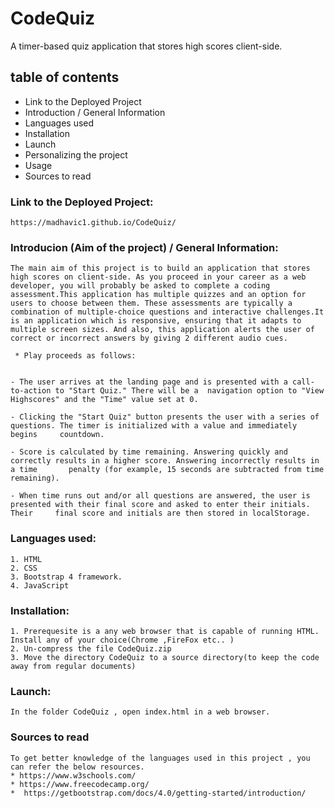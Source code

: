 # CodeQuiz
A timer-based quiz application that stores high scores client-side.
## table of contents
  * Link to the Deployed Project
  * Introduction / General Information
  * Languages used
  * Installation
  * Launch
  * Personalizing the project
  * Usage
  * Sources to read
  
  ### Link to the Deployed Project:
    https://madhavic1.github.io/CodeQuiz/

  ### Introducion (Aim of the project) / General Information:
    The main aim of this project is to build an application that stores high scores on client-side. As you proceed in your career as a web developer, you will probably be asked to complete a coding assessment.This application has multiple quizzes and an option for users to choose between them. These assessments are typically a combination of multiple-choice questions and interactive challenges.It is an application which is responsive, ensuring that it adapts to multiple screen sizes. And also, this application alerts the user of correct or incorrect answers by giving 2 different audio cues.
     
     * Play proceeds as follows:


    - The user arrives at the landing page and is presented with a call-to-action to "Start Quiz." There will be a  navigation option to "View        Highscores" and the "Time" value set at 0.

    - Clicking the "Start Quiz" button presents the user with a series of questions. The timer is initialized with a value and immediately begins     countdown.

    - Score is calculated by time remaining. Answering quickly and correctly results in a higher score. Answering incorrectly results in a time       penalty (for example, 15 seconds are subtracted from time remaining).

    - When time runs out and/or all questions are answered, the user is presented with their final score and asked to enter their initials. Their     final score and initials are then stored in localStorage.

  ### Languages used: 
    1. HTML
    2. CSS
    3. Bootstrap 4 framework.
    4. JavaScript

  ### Installation:
    1. Prerequesite is a any web browser that is capable of running HTML. Install any of your choice(Chrome ,FireFox etc.. )
    2. Un-compress the file CodeQuiz.zip 
    3. Move the directory CodeQuiz to a source directory(to keep the code away from regular documents)

  ### Launch:
    In the folder CodeQuiz , open index.html in a web browser.



   ### Sources to read

    To get better knowledge of the languages used in this project , you can refer the below resources.
    * https://www.w3schools.com/
    * https://www.freecodecamp.org/
    *  https://getbootstrap.com/docs/4.0/getting-started/introduction/
 
